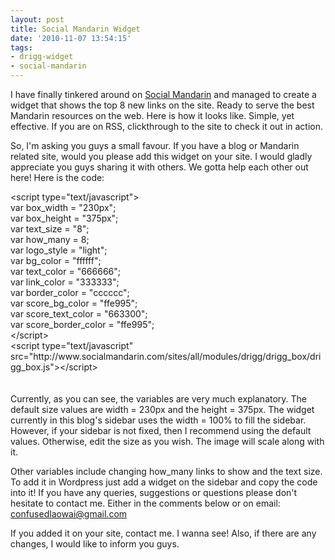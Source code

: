 ```yaml
---
layout: post
title: Social Mandarin Widget
date: '2010-11-07 13:54:15'
tags:
- drigg-widget
- social-mandarin
---
```


I have finally tinkered around on <a href="http://socialmandarin.com">Social Mandarin</a> and managed to create a widget that shows the top 8 new links on the site. Ready to serve the best Mandarin resources on the web. Here is how it looks like. Simple, yet effective. If you are on RSS, clickthrough to the site to check it out in action.
<div align="center"><script type="text/javascript">
var box_width = "230px";
var box_height = "375px";
var text_size = "8";
var how_many = 8;
var logo_style = "light";
var bg_color = "ffffff";
var text_color = "666666";
var link_color = "333333";
var border_color = "cccccc";
var score_bg_color = "ffe995";
var score_text_color = "663300";
var score_border_color = "ffe995";
</script>
<script type="text/javascript" src="http://www.socialmandarin.com/sites/all/modules/drigg/drigg_box/drigg_box.js"></script></div>

So, I'm asking you guys a small favour. If you have a blog or Mandarin related site, would you please add this widget on your site. I would gladly appreciate you guys sharing it with others. We gotta help each other out here! Here is the code:
<script type="text/javascript">// <![CDATA[
 var box_width = "230px"; var box_height = "350px"; var text_size = "8"; var section = "All"; var how_many = 8; var show_karma = 1; var logo_style = "light"; var bg_color = "ffffff"; var text_color = "666666"; var link_color = "333333"; var border_color = "cccccc"; var score_bg_color = "ffe995"; var score_text_color = "663300"; var score_border_color = "ffe995";
// ]]></script>
<quote>
<div id="_mcePaste">&lt;script type="text/javascript"&gt;</div>
<div id="_mcePaste">var box_width = "230px";</div>
<div id="_mcePaste">var box_height = "375px";</div>
<div id="_mcePaste">var text_size = "8";</div>
<div id="_mcePaste">var how_many = 8;</div>
<div id="_mcePaste">var logo_style = "light";</div>
<div id="_mcePaste">var bg_color = "ffffff";</div>
<div id="_mcePaste">var text_color = "666666";</div>
<div id="_mcePaste">var link_color = "333333";</div>
<div id="_mcePaste">var border_color = "cccccc";</div>
<div id="_mcePaste">var score_bg_color = "ffe995";</div>
<div id="_mcePaste">var score_text_color = "663300";</div>
<div id="_mcePaste">var score_border_color = "ffe995";</div>
<div id="_mcePaste">&lt;/script&gt;</div>
<div id="_mcePaste">&lt;script type="text/javascript" src="http://www.socialmandarin.com/sites/all/modules/drigg/drigg_box/drigg_box.js"&gt;&lt;/script&gt;</div></quote>

<div><br><br>
Currently, as you can see, the variables are very much explanatory. The default size values are width = 230px and the height = 375px. The widget currently in this blog's sidebar uses the width = 100% to fill the sidebar. However, if your sidebar is not fixed, then I recommend using the default values. Otherwise, edit the size as you wish. The image will scale along with it.

Other variables include changing how_many links to show and the text size. To add it in Wordpress just add a widget on the sidebar and copy the code into it! If you have any queries, suggestions or questions please don't hesitate to contact me. Either in the comments below or on email: confusedlaowai@gmail.com

If you added it on your site, contact me. I wanna see! Also, if there are any changes, I would like to inform you guys.</div>
